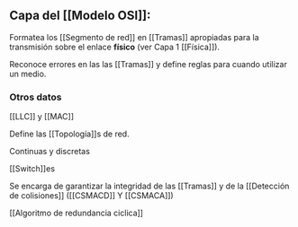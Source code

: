 ## Capa del [[Modelo OSI]]:
Formatea los [[Segmento de red]] en [[Tramas]] apropiadas para la transmisión sobre el enlace **físico** (ver Capa 1 [[Física]]). 

Reconoce errores en las las [[Tramas]] y define reglas para cuando utilizar un medio.

### Otros datos

[[LLC]] y [[MAC]]

Define las [[Topología]]s de red. 

Continuas y discretas

[[Switch]]es

Se encarga de garantizar la integridad de las [[Tramas]] y de la [[Detección de colisiones]] ([[CSMACD]] Y [[CSMACA]])

[[Algoritmo de redundancia ciclica]]
